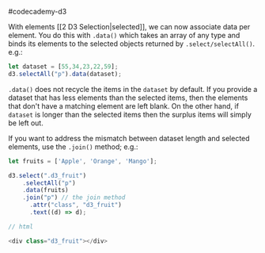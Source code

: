 #codecademy-d3 

With elements [[2 D3 Selection|selected]], we can now associate data per element. You do this with `.data()` which takes an array of any type and binds its elements to the selected objects returned by `.select/selectAll()`. e.g.:

```js
let dataset = [55,34,23,22,59];  
d3.selectAll("p").data(dataset);
```

`.data()` does not recycle the items in the `dataset` by default. If you provide a dataset that has less elements than the selected items, then the elements that don't have a matching element are left blank. On the other hand, if `dataset` is longer than the selected items then the surplus items will simply be left out.

If you want to address the mismatch between dataset length and selected elements, use the `.join()` method; e.g.:

```js
let fruits = ['Apple', 'Orange', 'Mango'];

d3.select(".d3_fruit")
    .selectAll("p")
    .data(fruits)
    .join("p") // the join method
      .attr("class", "d3_fruit")
      .text((d) => d);

// html

<div class="d3_fruit"></div>
```